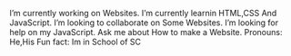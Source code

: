 I’m currently working on Websites.
I’m currently learnin HTML,CSS And JavaScript.
I’m looking to collaborate on Some Websites.
I’m looking for help on my JavaScript.
Ask me about How to make a Website.
Pronouns: He,His
Fun fact: Im in School of SC
